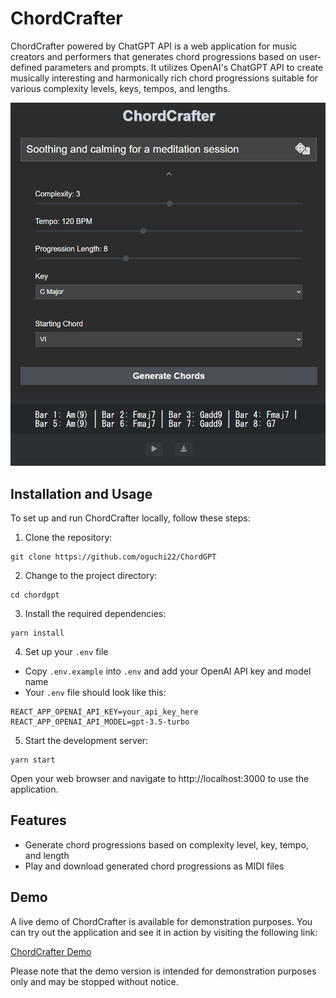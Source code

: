 # ChordCrafter

ChordCrafter powered by ChatGPT API is a web application for music creators and performers that generates chord progressions based on user-defined parameters and prompts. It utilizes OpenAI's ChatGPT API to create musically interesting and harmonically rich chord progressions suitable for various complexity levels, keys, tempos, and lengths.

![ChordCrafter Screenshot](images/screenshot.png)

## Installation and Usage

To set up and run ChordCrafter locally, follow these steps:

1. Clone the repository:

```
git clone https://github.com/oguchi22/ChordGPT
```

2. Change to the project directory:

```
cd chordgpt
```

3. Install the required dependencies:

```
yarn install
```

4. Set up your `.env` file

- Copy `.env.example` into `.env` and add your OpenAI API key and model name
- Your `.env` file should look like this:

```
REACT_APP_OPENAI_API_KEY=your_api_key_here
REACT_APP_OPENAI_API_MODEL=gpt-3.5-turbo
```

5. Start the development server:

```
yarn start
```

Open your web browser and navigate to http://localhost:3000 to use the application.

## Features

- Generate chord progressions based on complexity level, key, tempo, and length
- Play and download generated chord progressions as MIDI files

## Demo

A live demo of ChordCrafter is available for demonstration purposes. You can try out the application and see it in action by visiting the following link:

[ChordCrafter Demo](https://oguchi22.github.io/ChordGPT/)

Please note that the demo version is intended for demonstration purposes only and may be stopped without notice.
